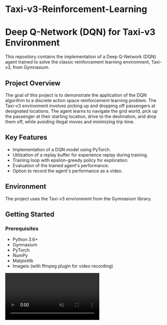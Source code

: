 # Taxi-v3-Reinforcement-Learning
# Deep Q-Network (DQN) for Taxi-v3 Environment

This repository contains the implementation of a Deep Q-Network (DQN) agent trained to solve the classic reinforcement learning environment, Taxi-v3, from Gymnasium.

## Project Overview

The goal of this project is to demonstrate the application of the DQN algorithm to a discrete action space reinforcement learning problem. The Taxi-v3 environment involves picking up and dropping off passengers at designated locations. The agent learns to navigate the grid world, pick up the passenger at their starting location, drive to the destination, and drop them off, while avoiding illegal moves and minimizing trip time.

## Key Features

- Implementation of a DQN model using PyTorch.
- Utilization of a replay buffer for experience replay during training.
- Training loop with epsilon-greedy policy for exploration.
- Evaluation of the trained agent's performance.
- Option to record the agent's performance as a video.

## Environment

The project uses the Taxi-v3 environment from the Gymnasium library.

## Getting Started

### Prerequisites

- Python 3.6+
- Gymnasium
- PyTorch
- NumPy
- Matplotlib
- Imageio (with ffmpeg plugin for video recording)

<video src="download.mp4" controls autoplay muted></video>

